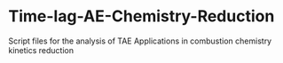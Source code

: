 # Time-lag-AE-Chemistry-Reduction
Script files for the analysis of TAE Applications in combustion chemistry kinetics reduction 
